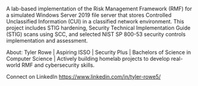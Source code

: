 A lab-based implementation of the Risk Management Framework (RMF) for a simulated Windows Server 2019 file server that stores Controlled Unclassified Information (CUI) in a classified network environment. This project includes STIG hardening, Security Technical Implementation Guide (STIG) scans using SCC, and selected NIST SP 800-53 security controls implementation and assessment.

About: Tyler Rowe | Aspiring ISSO | Security Plus | Bachelors of Science in Computer Science | Actively building homelab projects to develop real-world RMF and cybersecurity skills.

Connect on LinkedIn https://www.linkedin.com/in/tyler-rowe5/
